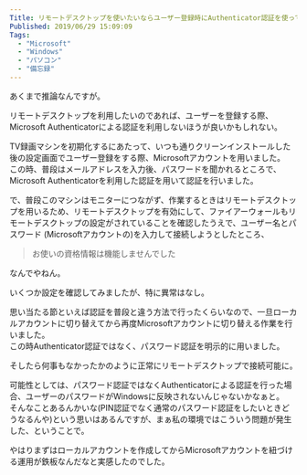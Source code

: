 ```yaml
---
Title: リモートデスクトップを使いたいならユーザー登録時にAuthenticator認証を使ってはいけない？
Published: 2019/06/29 15:09:09
Tags:
  - "Microsoft"
  - "Windows"
  - "パソコン"
  - "備忘録"
---
```

あくまで推論なんですが。  

リモートデスクトップを利用したいのであれば、ユーザーを登録する際、Microsoft Authenticatorによる認証を利用しないほうが良いかもしれない。  







TV録画マシンを初期化するにあたって、いつも通りクリーンインストールした後の設定画面でユーザー登録をする際、Microsoftアカウントを用いました。  
この時、普段はメールアドレスを入力後、パスワードを聞かれるところで、Microsoft Authenticatorを利用した認証を用いて認証を行いました。  

で、普段このマシンはモニターにつながず、作業するときはリモートデスクトップを用いるため、リモートデスクトップを有効にして、ファイアーウォールもリモートデスクトップの設定がされていることを確認したうえで、ユーザー名とパスワード (Microsoftアカウントの)を入力して接続しようとしたところ、  

>お使いの資格情報は機能しませんでした  

なんでやねん。  

いくつか設定を確認してみましたが、特に異常はなし。  

思い当たる節といえば認証を普段と違う方法で行ったくらいなので、一旦ローカルアカウントに切り替えてから再度Microsoftアカウントに切り替える作業を行いました。  
この時Authenticator認証ではなく、パスワード認証を明示的に用いました。  

そしたら何事もなかったかのように正常にリモートデスクトップで接続可能に。  

可能性としては、パスワード認証ではなくAuthenticatorによる認証を行った場合、ユーザーのパスワードがWindowsに反映されないんじゃないかなぁと。  
そんなことあるんかいな(PIN認証でなく通常のパスワード認証をしたいときどうなるんや)という思いはあるんですが、まぁ私の環境ではこういう問題が発生した、ということで。  

やはりまずはローカルアカウントを作成してからMicrosoftアカウントを紐づける運用が鉄板なんだなと実感したのでした。